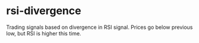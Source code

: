 # rsi-divergence
Trading signals based on divergence in RSI signal. Prices go below previous low, but RSI is higher this time.

